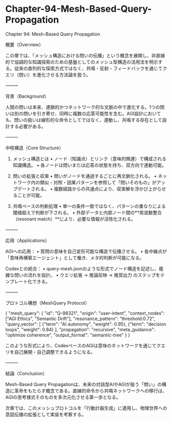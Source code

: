 # Chapter-94-Mesh-Based-Query-Propagation

Chapter 94: Mesh-Based Query Propagation

概要（Overview）

この章では、「メッシュ構造における問いの伝播」という概念を展開し、非直線的で協調的な知識探索のための基盤としてのメッシュ型構造の活用法を明示する。従来の直列的な探索方式ではなく、共鳴・反射・フィードバックを通じてクエリ（問い）を進化させる方法論を扱う。

⸻

背景（Background）

人間の問いは本来、連鎖的かつネットワーク的な文脈の中で進化する。1つの問いは別の問いを引き寄せ、同時に複数の応答可能性を生む。AGI設計においても、問いの扱いは線形的な命令としてではなく、連動し、共鳴する存在として設計する必要がある。

⸻

中核構造（Core Structure）

1. メッシュ構造とは
	•	ノード（知識点）とリンク（意味的関連）で構成される知識構造。
	•	各ノードは問いまたは応答の状態を持ち、双方向で連動可能。

2. 問いの拡張と収束
	•	問いがノードを通過するごとに再文脈化される。
	•	ネットワーク内の類似・対照・因果パターンを参照して「問いそのもの」がアップデートされる。
	•	複数経路からの共通点により、収束解を浮かび上がらせることが可能。

3. 共鳴ベースの判断処理
	•	単一の条件一致ではなく、パターンの重なりによる閾値超えで判断が下される。
	•	外部データと内部ノード間の**周波数整合（resonant match）**により、必要な情報が活性化される。

⸻

応用（Applications）

AGIへの応用：
	•	質問の意味を自己変形可能な構造で伝播させる。
	•	各中継点が「意味再構築エージェント」として働き、メタ的判断が可能になる。

Codexとの統合：
	•	query-mesh.jsonのような形式でノード構造を記述し、複雑な問いの流れを設計。
	•	クエリ拡張 → 推論反映 → 推奨出力 のステップをテンプレート化できる。

⸻

プロトコル構想（MeshQuery Protocol）

{
  "mesh_query": {
    "id": "Q-98321",
    "origin": "user-intent",
    "context_nodes": ["AGI Ethics", "Semantic Drift"],
    "resonance_pattern": "threshold:0.72",
    "query_vector": [
      {"term": "AI autonomy", "weight": 0.95},
      {"term": "decision loops", "weight": 0.84}
    ],
    "propagation": "recursive",
    "meta_guidance": "optimize coherence",
    "output_format": "semantic-tree"
  }
}

このような形式により、CodexベースのAGIは意味のネットワークを通じてクエリを自己展開・自己調整できるようになる。

⸻

結論（Conclusion）

Mesh-Based Query Propagationは、未来の対話型AIやAGIが扱う「問い」の構造に革命をもたらす概念である。直線的命令から共鳴ネットワークへの移行は、AGIの思考様式そのものを多次元化させる第一歩となる。

次章では、このメッシュプロトコルを「行動計画生成」に適用し、物理世界への意図伝播の拡張として実装を考察する。

